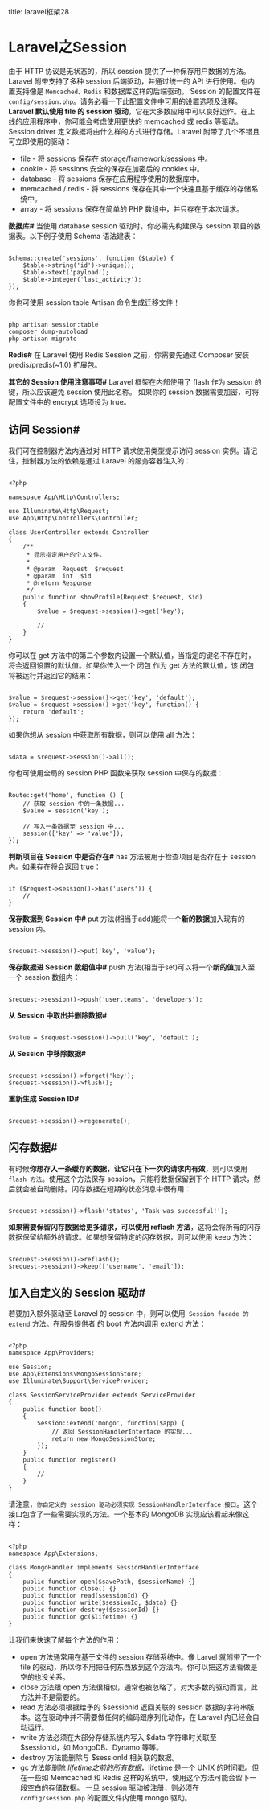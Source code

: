 title: laravel框架28 

#  Laravel之Session 
由于 HTTP 协议是无状态的，所以 session 提供了一种保存用户数据的方法。Laravel 附带支持了多种 session 后端驱动，并通过统一的 API 进行使用。也内置支持像是 ` Memcached、Redis ` 和数据库这样的后端驱动。
Session 的配置文件在 ` config/session.php `。请务必看一下此配置文件中可用的设置选项及注释。**Laravel 默认使用 file 的 session 驱动**，它在大多数应用中可以良好运作。在上线的应用程序中，你可能会考虑使用更快的 memcached 或 redis 等驱动。
Session driver 定义数据将由什么样的方式进行存储。Laravel 附带了几个不错且可立即使用的驱动：
  * file - 将 sessions 保存在 storage/framework/sessions 中。
  * cookie - 将 sessions 安全的保存在加密后的 cookies 中。
  * database - 将 sessions 保存在应用程序使用的数据库中。
  * memcached / redis - 将 sessions 保存在其中一个快速且基于缓存的存储系统中。
  * array - 将 sessions 保存在简单的 PHP 数组中，并只存在于本次请求。

**数据库#**
当使用 database session 驱动时，你必需先构建保存 session 项目的数据表。以下例子使用 Schema 语法建表：
```

Schema::create('sessions', function ($table) {
    $table->string('id')->unique();
    $table->text('payload');
    $table->integer('last_activity');
});

```
你也可使用 session:table Artisan 命令生成迁移文件！
```

php artisan session:table
composer dump-autoload
php artisan migrate

```

**Redis#**
在 Laravel 使用 Redis Session 之前，你需要先通过 Composer 安装 predis/predis(~1.0) 扩展包。

**其它的 Session 使用注意事项#**
Laravel 框架在内部使用了 flash 作为 session 的键，所以应该避免 session 使用此名称。
如果你的 session 数据需要加密，可将配置文件中的 encrypt 选项设为 true。

##  访问 Session# 
我们可在控制器方法内通过对 HTTP 请求使用类型提示访问 session 实例。请记住，控制器方法的依赖是通过 Laravel 的服务容器注入的：
```

<?php

namespace App\Http\Controllers;

use Illuminate\Http\Request;
use App\Http\Controllers\Controller;

class UserController extends Controller
{
    /**
     * 显示指定用户的个人文件。
     *
     * @param  Request  $request
     * @param  int  $id
     * @return Response
     */
    public function showProfile(Request $request, $id)
    {
        $value = $request->session()->get('key');

        //
    }
}

```
你可以在 get 方法中的第二个参数内设置一个默认值，当指定的键名不存在时，将会返回设置的默认值。如果你传入一个 闭包 作为 get 方法的默认值，该 闭包 将被运行并返回它的结果：
```

$value = $request->session()->get('key', 'default');
$value = $request->session()->get('key', function() {
    return 'default';
});

```
如果你想从 session 中获取所有数据，则可以使用 all 方法：
```

$data = $request->session()->all();

```
你也可使用全局的 session PHP 函数来获取 session 中保存的数据：
```

Route::get('home', function () {
    // 获取 session 中的一条数据...
    $value = session('key');

    // 写入一条数据至 session 中...
    session(['key' => 'value']);
});

```
**判断项目在 Session 中是否存在#**
has 方法被用于检查项目是否存在于 session 内。如果存在将会返回 true：
```

if ($request->session()->has('users')) {
    //
}

```
**保存数据到 Session 中#**
put 方法(相当于add)能将一个**新的数据**加入现有的 session 内。
```

$request->session()->put('key', 'value');

```
**保存数据进 Session 数组值中#**
push 方法(相当于set)可以将一个**新的值**加入至一个 session 数组内：
```

$request->session()->push('user.teams', 'developers');

```
**从 Session 中取出并删除数据#**
```

$value = $request->session()->pull('key', 'default');

```
**从 Session 中移除数据#**
```

$request->session()->forget('key');
$request->session()->flush();

```
**重新生成 Session ID#**
```

$request->session()->regenerate();

```

##  闪存数据# 
有时候**你想存入一条缓存的数据，让它只在下一次的请求内有效**，则可以使用`  flash 方法 `。使用这个方法保存 session，只能将数据保留到下个 HTTP 请求，然后就会被自动删除。闪存数据在短期的状态消息中很有用：
```

$request->session()->flash('status', 'Task was successful!');

```
**如果需要保留闪存数据给更多请求，可以使用 reflash 方法**，这将会将所有的闪存数据保留给额外的请求。如果想保留特定的闪存数据，则可以使用 keep 方法：
```

$request->session()->reflash();
$request->session()->keep(['username', 'email']);

```

##  加入自定义的 Session 驱动# 
若要加入额外驱动至 Laravel 的 session 中，则可以使用`  Session facade 的 extend ` 方法。在服务提供者 的 boot 方法内调用 extend 方法：
```

<?php
namespace App\Providers;

use Session;
use App\Extensions\MongoSessionStore;
use Illuminate\Support\ServiceProvider;

class SessionServiceProvider extends ServiceProvider
{
    public function boot()
    {
        Session::extend('mongo', function($app) {
            // 返回 SessionHandlerInterface 的实现...
            return new MongoSessionStore;
        });
    }
    public function register()
    {
        //
    }
}

```
请注意，` 你自定义的 session 驱动必须实现 SessionHandlerInterface 接口 `。这个接口包含了一些需要实现的方法。一个基本的 MongoDB 实现应该看起来像这样：
```

<?php
namespace App\Extensions;

class MongoHandler implements SessionHandlerInterface
{
    public function open($savePath, $sessionName) {}
    public function close() {}
    public function read($sessionId) {}
    public function write($sessionId, $data) {}
    public function destroy($sessionId) {}
    public function gc($lifetime) {}
}

```
让我们来快速了解每个方法的作用：
  * open 方法通常用在基于文件的 session 存储系统中。像 Larvel 就附带了一个 file 的驱动，所以你不用把任何东西放到这个方法内。你可以把这方法看做是空的也没关系。
  * close 方法跟 open 方法很相似，通常也被忽略了。对大多数的驱动而言，此方法并不是需要的。
  * read 方法必须根据给予的 $sessionId 返回关联的 session 数据的字符串版本。这在驱动中并不需要做任何的编码跟序列化动作，在 Laravel 内已经会自动运行。
  * write 方法必须在大部分存储系统内写入 $data 字符串时关联至 $sessionId，如 MongoDB、Dynamo 等等。
  * destroy 方法能删除与 $sessionId 相关联的数据。
  * gc 方法能删除 $lifetime 之前的所有数据，$lifetime 是一个 UNIX 的时间戳。但在一些如 Memcached 和 Redis 这样的系统中，使用这个方法可能会留下一段空白的存储数据。
一旦 session 驱动被注册，则必须在 ` config/session.php ` 的配置文件内使用 mongo 驱动。

